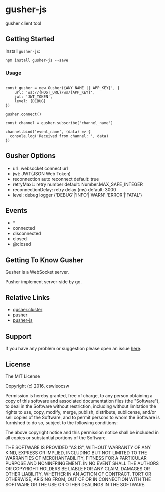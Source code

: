 # gusher-js
gusher client tool


## Getting Started
Install `gusher-js`:

```
npm install gusher-js --save
```


### Usage
```

const gusher = new Gusher({ANY_NAME || APP_KEY}', {
    url: 'ws://{HOST_URL}/ws/{APP_KEY}',
    jwt: 'JWT_TOKEN',
    level: {DEBUG}
})

gusher.connect()

const channel = gusher.subscribe('channel_name')

channel.bind('event_name', (data) => {
  console.log('Received from channel: ', data)
})

```
## Gusher Options
* url: websocket connect url
* jwt: JWT(JSON Web Token)
* reconnection auto reconnect default: true
* retryMaxL: retry number default: Number.MAX_SAFE_INTEGER
* reconnectionDelay: retry delay (ms)   default: 3000
* level: debug logger {'DEBUG'|'INFO'|'WARN'|'ERROR'|'FATAL'}


## Events
* \*
* connected
* disconnected
* closed
* @closed

## Getting To Know Gusher
Gusher is a WebSocket server.  

Pusher implement server-side by go.


## Relative Links
* [gusher.cluster](https://github.com/syhlion/gusher.cluster)  
* [pusher](https://pusher.com/)  
* [pusher-js](https://github.com/pusher/pusher-js)


## Support
If you have any problem or suggestion please open an issue [here](https://github.com/cswleocsw/gusher-js/issues).


## License
The MIT License

Copyright (c) 2016, cswleocsw

Permission is hereby granted, free of charge, to any person
obtaining a copy of this software and associated documentation
files (the "Software"), to deal in the Software without
restriction, including without limitation the rights to use,
copy, modify, merge, publish, distribute, sublicense, and/or sell
copies of the Software, and to permit persons to whom the
Software is furnished to do so, subject to the following
conditions:

The above copyright notice and this permission notice shall be
included in all copies or substantial portions of the Software.

THE SOFTWARE IS PROVIDED "AS IS", WITHOUT WARRANTY OF ANY KIND,
EXPRESS OR IMPLIED, INCLUDING BUT NOT LIMITED TO THE WARRANTIES
OF MERCHANTABILITY, FITNESS FOR A PARTICULAR PURPOSE AND
NONINFRINGEMENT. IN NO EVENT SHALL THE AUTHORS OR COPYRIGHT
HOLDERS BE LIABLE FOR ANY CLAIM, DAMAGES OR OTHER LIABILITY,
WHETHER IN AN ACTION OF CONTRACT, TORT OR OTHERWISE, ARISING
FROM, OUT OF OR IN CONNECTION WITH THE SOFTWARE OR THE USE OR
OTHER DEALINGS IN THE SOFTWARE.
